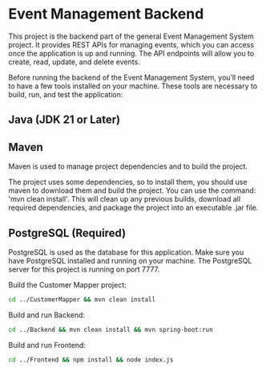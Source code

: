 # Event Management Backend

This project is the backend part of the general Event Management System project.
It provides REST APIs for managing events, which you can access once the application
is up and running. The API endpoints will allow you to create, read, update, and delete events.

Before running the backend of the Event Management System,
you’ll need to have a few tools installed on your machine.
These tools are necessary to build, run, and test the application:

## Java (JDK 21 or Later)

## Maven

Maven is used to manage project dependencies and to build the project.

The project uses some dependencies, so to install them, you should
use maven to download them and build the project.
You can use the command: 'mvn clean install'.
This will clean up any previous builds, download all required dependencies,
and package the project into an executable .jar file.

## PostgreSQL (Required)
PostgreSQL is used as the database for this application. Make sure you have PostgreSQL installed and running on your machine.
The PostgreSQL server for this project is running on port 7777. 

Build the Customer Mapper project:

```bash
cd ../CustomerMapper && mvn clean install
```

Build and run Backend:

```bash
cd ../Backend && mvn clean install && mvn spring-boot:run
```

Build and run Frontend:

```bash
cd ../Frontend && npm install && node index.js
```

